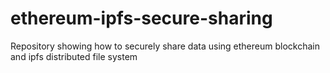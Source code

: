 # ethereum-ipfs-secure-sharing
Repository showing how to securely share data using ethereum blockchain and ipfs distributed file system
